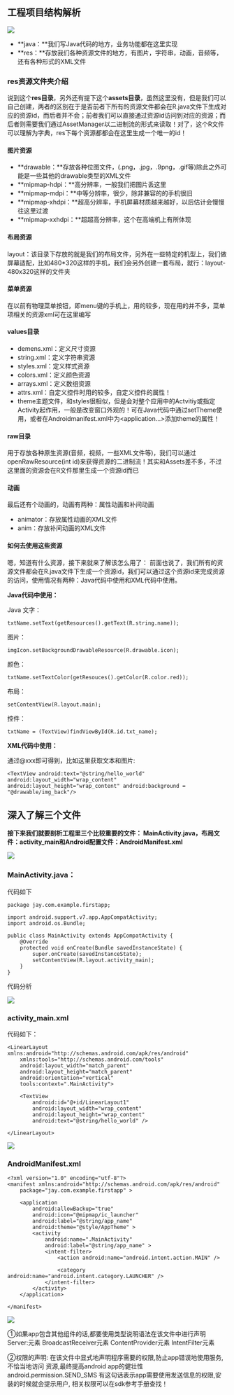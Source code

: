 ## 工程项目结构解析

![](D:\devPro\javaCode\images\android\31508278.jpg)



- **java：**我们写Java代码的地方，业务功能都在这里实现
- **res：**存放我们各种资源文件的地方，有图片，字符串，动画，音频等，还有各种形式的XML文件



### res资源文件夹介绍

说到这个**res目录**，另外还有提下这个**assets目录**，虽然这里没有，但是我们可以自己创建，两者的区别在于是否前者下所有的资源文件都会在R.java文件下生成对应的资源id，而后者并不会；前者我们可以直接通过资源id访问到对应的资源；而后者则需要我们通过AssetManager以二进制流的形式来读取！对了，这个R文件可以理解为字典，res下每个资源都都会在这里生成一个唯一的id！



#### **图片**资源

- **drawable：**存放各种位图文件，(.png，.jpg，.9png，.gif等)除此之外可能是一些其他的drawable类型的XML文件
- **mipmap-hdpi：**高分辨率，一般我们把图片丢这里
- **mipmap-mdpi：**中等分辨率，很少，除非兼容的的手机很旧
- **mipmap-xhdpi：**超高分辨率，手机屏幕材质越来越好，以后估计会慢慢往这里过渡
- **mipmap-xxhdpi：**超超高分辨率，这个在高端机上有所体现



#### **布局**资源

layout：该目录下存放的就是我们的布局文件，另外在一些特定的机型上，我们做屏幕适配，比如480*320这样的手机，我们会另外创建一套布局，就行：layout-480x320这样的文件夹



#### 菜单资源

在以前有物理菜单按钮，即menu键的手机上，用的较多，现在用的并不多，菜单项相关的资源xml可在这里编写



#### values目录



- demens.xml：定义尺寸资源
- string.xml：定义字符串资源
- styles.xml：定义样式资源
- colors.xml：定义颜色资源
- arrays.xml：定义数组资源
- attrs.xml：自定义控件时用的较多，自定义控件的属性！
- theme主题文件，和styles很相似，但是会对整个应用中的Actvitiy或指定Activity起作用，一般是改变窗口外观的！可在Java代码中通过setTheme使用，或者在Androidmanifest.xml中为<application...>添加theme的属性！



#### raw目录

用于存放各种原生资源(音频，视频，一些XML文件等)，我们可以通过openRawResource(int id)来获得资源的二进制流！其实和Assets差不多，不过这里面的资源会在R文件那里生成一个资源id而已

#### 动画

最后还有个动画的，动画有两种：属性动画和补间动画

- animator：存放属性动画的XML文件
- anim：存放补间动画的XML文件



#### 如何去使用这些资源

嗯，知道有什么资源，接下来就来了解该怎么用了： 前面也说了，我们所有的资源文件都会在R.java文件下生成一个资源id，我们可以通过这个资源id来完成资源的访问，使用情况有两种：Java代码中使用和XML代码中使用。

**Java代码中使用：**

Java 文字：

```
txtName.setText(getResources().getText(R.string.name)); 
```

图片：

```
imgIcon.setBackgroundDrawableResource(R.drawable.icon); 
```

颜色：

```
txtName.setTextColor(getResouces().getColor(R.color.red)); 
```

布局：

```
setContentView(R.layout.main);
```

控件：

```
txtName = (TextView)findViewById(R.id.txt_name);
```

**XML代码中使用：**

通过@xxx即可得到，比如这里获取文本和图片:

```
<TextView android:text="@string/hello_world" android:layout_width="wrap_content" android:layout_height="wrap_content" android:background = "@drawable/img_back"/>
```

## 深入了解三个文件

**接下来我们就要剖析工程里三个比较重要的文件： MainActivity.java，布局文件：activity_main和Android配置文件：AndroidManifest.xml**



![](D:\devPro\javaCode\images\android\53105279.jpg)





### MainActivity.java：

代码如下

```
package jay.com.example.firstapp;

import android.support.v7.app.AppCompatActivity;
import android.os.Bundle;

public class MainActivity extends AppCompatActivity {
    @Override
    protected void onCreate(Bundle savedInstanceState) {
        super.onCreate(savedInstanceState);
        setContentView(R.layout.activity_main);
    }
}
```



代码分析

![](D:\devPro\javaCode\images\android\activity_main.jpg)





### activity_main.xml

代码如下：

```
<LinearLayout xmlns:android="http://schemas.android.com/apk/res/android"
    xmlns:tools="http://schemas.android.com/tools"
    android:layout_width="match_parent"
    android:layout_height="match_parent"
    android:orientation="vertical"
    tools:context=".MainActivity">

    <TextView
        android:id="@+id/LinearLayout1"
        android:layout_width="wrap_content"
        android:layout_height="wrap_content"
        android:text="@string/hello_world" />

</LinearLayout>
```





![](D:\devPro\javaCode\images\android\22328602.jpg)





### AndroidManifest.xml

```
<?xml version="1.0" encoding="utf-8"?>
<manifest xmlns:android="http://schemas.android.com/apk/res/android"
    package="jay.com.example.firstapp" >

    <application
        android:allowBackup="true"
        android:icon="@mipmap/ic_launcher"
        android:label="@string/app_name"
        android:theme="@style/AppTheme" >
        <activity
            android:name=".MainActivity"
            android:label="@string/app_name" >
            <intent-filter>
                <action android:name="android.intent.action.MAIN" />

                <category android:name="android.intent.category.LAUNCHER" />
            </intent-filter>
        </activity>
    </application>

</manifest>
```



![](D:\devPro\javaCode\images\android\13063914.jpg)



①如果app包含其他组件的话,都要使用类型说明语法在该文件中进行声明 Server:元素 BroadcastReceiver元素 ContentProvider元素 IntentFilter<intent-filter>元素

②权限的声明: 在该文件中显式地声明程序需要的权限,防止app错误地使用服务, 不恰当地访问 资源,最终提高android app的健壮性 android.permission.SEND_SMS 有这句话表示app需要使用发送信息的权限,安装的时候就会提示用户, 相关权限可以在sdk参考手册查找！













